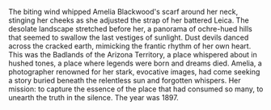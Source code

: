 The biting wind whipped Amelia Blackwood's scarf around her neck, stinging her cheeks as she adjusted the strap of her battered Leica.  The desolate landscape stretched before her, a panorama of ochre-hued hills that seemed to swallow the last vestiges of sunlight.  Dust devils danced across the cracked earth, mimicking the frantic rhythm of her own heart.  This was the Badlands of the Arizona Territory, a place whispered about in hushed tones, a place where legends were born and dreams died.  Amelia, a photographer renowned for her stark, evocative images, had come seeking a story buried beneath the relentless sun and forgotten whispers.  Her mission: to capture the essence of the place that had consumed so many, to unearth the truth in the silence.  The year was 1897.
